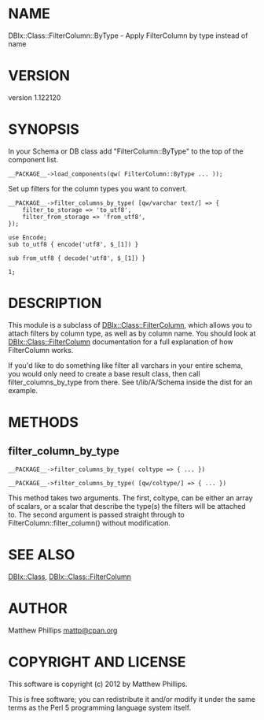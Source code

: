 # NAME

DBIx::Class::FilterColumn::ByType - Apply FilterColumn by type instead of name

# VERSION

version 1.122120

# SYNOPSIS

In your Schema or DB class add "FilterColumn::ByType" to the top of the
component list.

    __PACKAGE__->load_components(qw( FilterColumn::ByType ... ));

Set up filters for the column types you want to convert.

    __PACKAGE__->filter_columns_by_type( [qw/varchar text/] => {
        filter_to_storage => 'to_utf8',
        filter_from_storage => 'from_utf8',
    });

    use Encode;
    sub to_utf8 { encode('utf8', $_[1]) }

    sub from_utf8 { decode('utf8', $_[1]) }

    1;

# DESCRIPTION

This module is a subclass of [DBIx::Class::FilterColumn](http://search.cpan.org/perldoc?DBIx::Class::FilterColumn), which allows you to
attach filters by column type, as well as by column name. You should look at
[DBIx::Class::FilterColumn](http://search.cpan.org/perldoc?DBIx::Class::FilterColumn) documentation for a full explanation of how
FilterColumn works.

If you'd like to do something like filter all varchars in your entire schema,
you would only need to create a base result class, then call
filter\_columns\_by\_type from there. See t/lib/A/Schema inside the dist for an
example.

# METHODS

## filter\_column\_by\_type

    __PACKAGE__->filter_columns_by_type( coltype => { ... })

    __PACKAGE__->filter_columns_by_type( [qw/coltype/] => { ... })

This method takes two arguments. The first, coltype, can be either an array of
scalars, or a scalar that describe the type(s) the filters will be attached to.
The second argument is passed straight through to FilterColumn::filter\_column()
without modification.

# SEE ALSO

[DBIx::Class](http://search.cpan.org/perldoc?DBIx::Class), [DBIx::Class::FilterColumn](http://search.cpan.org/perldoc?DBIx::Class::FilterColumn)

# AUTHOR

Matthew Phillips <mattp@cpan.org>

# COPYRIGHT AND LICENSE

This software is copyright (c) 2012 by Matthew Phillips.

This is free software; you can redistribute it and/or modify it under
the same terms as the Perl 5 programming language system itself.
